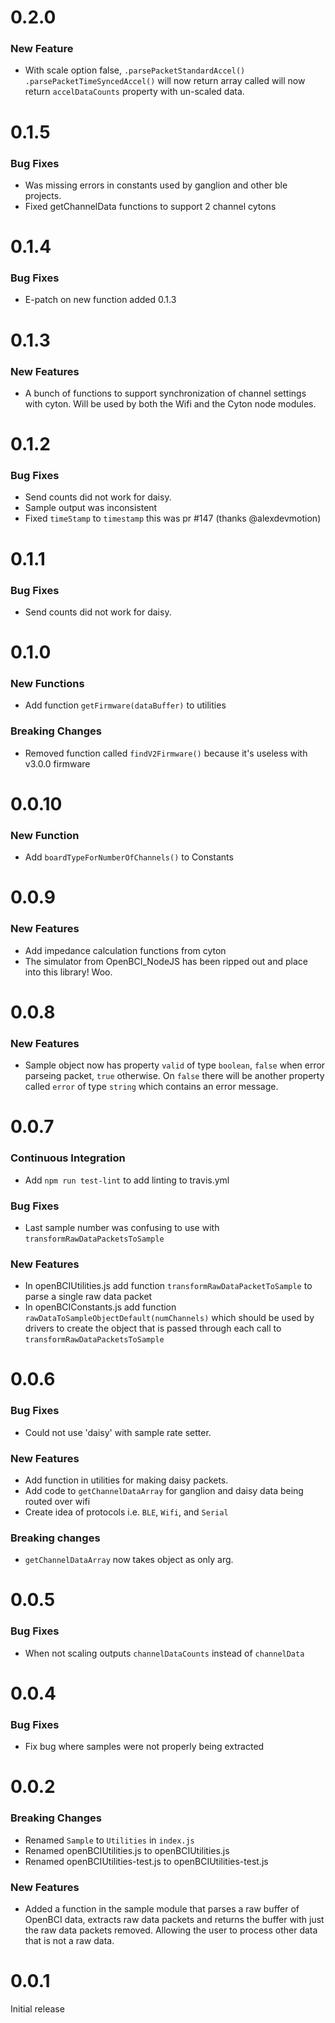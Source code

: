 # 0.2.0

### New Feature

* With scale option false, `.parsePacketStandardAccel()` `.parsePacketTimeSyncedAccel()` will now return array called will now return `accelDataCounts` property with un-scaled data.

# 0.1.5

### Bug Fixes

* Was missing errors in constants used by ganglion and other ble projects.
* Fixed getChannelData functions to support 2 channel cytons

# 0.1.4

### Bug Fixes

* E-patch on new function added 0.1.3


# 0.1.3

### New Features

* A bunch of functions to support synchronization of channel settings with cyton. Will be used by both the Wifi and the Cyton node modules.

# 0.1.2

### Bug Fixes

* Send counts did not work for daisy.
* Sample output was inconsistent
* Fixed `timeStamp` to `timestamp` this was pr #147 (thanks @alexdevmotion)

# 0.1.1

### Bug Fixes

* Send counts did not work for daisy.

# 0.1.0

### New Functions

* Add function `getFirmware(dataBuffer)` to utilities 

### Breaking Changes

* Removed function called `findV2Firmware()` because it's useless with v3.0.0 firmware

# 0.0.10

### New Function

* Add `boardTypeForNumberOfChannels()` to Constants

# 0.0.9

### New Features

* Add impedance calculation functions from cyton
* The simulator from OpenBCI_NodeJS has been ripped out and place into this library! Woo.

# 0.0.8

### New Features

* Sample object now has property `valid` of type `boolean`, `false` when error parseing packet, `true` otherwise. On `false` there will be another property called `error` of type `string` which contains an error message.

# 0.0.7

### Continuous Integration

* Add `npm run test-lint` to add linting to travis.yml

### Bug Fixes

* Last sample number was confusing to use with `transformRawDataPacketsToSample`

### New Features

* In openBCIUtilities.js add function `transformRawDataPacketToSample` to parse a single raw data packet
* In openBCIConstants.js add function `rawDataToSampleObjectDefault(numChannels)` which should be used by drivers to create the object that is passed through each call to `transformRawDataPacketsToSample` 

# 0.0.6

### Bug Fixes

* Could not use 'daisy' with sample rate setter.

### New Features

* Add function in utilities for making daisy packets.
* Add code to `getChannelDataArray` for ganglion and daisy data being routed over wifi
* Create idea of protocols i.e. `BLE`, `Wifi`, and `Serial`

### Breaking changes

* `getChannelDataArray` now takes object as only arg.

# 0.0.5

### Bug Fixes

* When not scaling outputs `channelDataCounts` instead of `channelData`

# 0.0.4

### Bug Fixes

* Fix bug where samples were not properly being extracted

# 0.0.2

### Breaking Changes

* Renamed `Sample` to `Utilities` in `index.js`
* Renamed openBCIUtilities.js to openBCIUtilities.js
* Renamed openBCIUtilities-test.js to openBCIUtilities-test.js

### New Features

* Added a function in the sample module that parses a raw buffer of OpenBCI data, extracts raw data packets and returns the buffer with just the raw data packets removed. Allowing the user to process other data that is not a raw data.

# 0.0.1

Initial release
